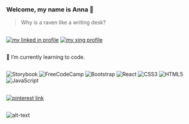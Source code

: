 ### Welcome, my name is Anna 👋

> Why is a raven like a writing desk?

##

[![my linked in profile](https://img.shields.io/badge/linkedin-%230077B5.svg?style=for-the-badge&logo=linkedin&logoColor=white)](https://www.linkedin.com/in/anna-rolfes-70a31a43/)
[![my xing profile](https://img.shields.io/badge/xing-%23006567.svg?style=for-the-badge&logo=xing&logoColor=white)](https://www.xing.com/profile/Anna_Rolfes5/cv)

##

🌱 I’m currently learning to code.

##

![Storybook](https://img.shields.io/badge/-Storybook-FF4785?style=for-the-badge&logo=storybook&logoColor=white)
![FreeCodeCamp](https://img.shields.io/badge/Freecodecamp-%23123.svg?&style=for-the-badge&logo=freecodecamp&logoColor=green)
![Bootstrap](https://img.shields.io/badge/bootstrap-%23563D7C.svg?style=for-the-badge&logo=bootstrap&logoColor=white)
![React](https://img.shields.io/badge/react-%2320232a.svg?style=for-the-badge&logo=react&logoColor=%2361DAFB)
![CSS3](https://img.shields.io/badge/css3-%231572B6.svg?style=for-the-badge&logo=css3&logoColor=white)
![HTML5](https://img.shields.io/badge/html5-%23E34F26.svg?style=for-the-badge&logo=html5&logoColor=white)
![JavaScript](https://img.shields.io/badge/javascript-%23323330.svg?style=for-the-badge&logo=javascript&logoColor=%23F7DF1E)

##

[![pinterest link](https://img.shields.io/badge/Pinterest-%23E60023.svg?style=for-the-badge&logo=Pinterest&logoColor=white)](https://www.pinterest.de/snowflakeams/_saved/)

##

![alt-text](https://images.unsplash.com/photo-1459695452562-46cc57bef5f6?ixlib=rb-1.2.1&ixid=MnwxMjA3fDB8MHxwaG90by1wYWdlfHx8fGVufDB8fHx8&auto=format&fit=crop&w=1470&q=80)







<!--
**annarolfes/annarolfes** is a ✨ _special_ ✨ repository because its `README.md` (this file) appears on your GitHub profile.

Here are some ideas to get you started:

- 🔭 I’m currently working on ...
- 🌱 I’m currently learning ...
- 👯 I’m looking to collaborate on ...
- 🤔 I’m looking for help with ...
- 💬 Ask me about ...
- 📫 How to reach me: ...
- 😄 Pronouns: ...
- ⚡ Fun fact: ...
-->
